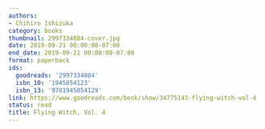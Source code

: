 ```yaml
---
authors:
- Chihiro Ishizuka
category: books
thumbnail: 2997334884-cover.jpg
date: 2019-09-21 00:00:00-07:00
end_date: 2019-09-21 00:00:00-07:00
format: paperback
ids:
  goodreads: '2997334884'
  isbn_10: '1945054123'
  isbn_13: '9781945054129'
link: https://www.goodreads.com/book/show/34775143-flying-witch-vol-4
status: read
title: Flying Witch, Vol. 4
---
```

